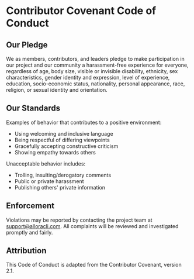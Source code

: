 # Contributor Covenant Code of Conduct

## Our Pledge

We as members, contributors, and leaders pledge to make participation in our project and our community a harassment-free experience for everyone, regardless of age, body size, visible or invisible disability, ethnicity, sex characteristics, gender identity and expression, level of experience, education, socio-economic status, nationality, personal appearance, race, religion, or sexual identity and orientation.

## Our Standards

Examples of behavior that contributes to a positive environment:
- Using welcoming and inclusive language
- Being respectful of differing viewpoints
- Gracefully accepting constructive criticism
- Showing empathy towards others

Unacceptable behavior includes:
- Trolling, insulting/derogatory comments
- Public or private harassment
- Publishing others' private information

## Enforcement

Violations may be reported by contacting the project team at support@alloracli.com. All complaints will be reviewed and investigated promptly and fairly.

## Attribution

This Code of Conduct is adapted from the Contributor Covenant, version 2.1.
